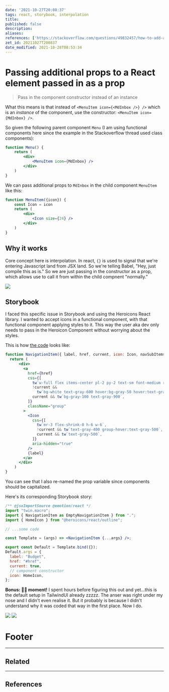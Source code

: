 ```yaml
---
date: '2021-10-27T20:08:37'
tags: react, storybook, interpolation
title:
published: false
description:
aliases:
references: ['https://stackoverflow.com/questions/49832457/how-to-add-additional-props-to-a-react-element-passed-in-as-a-prop']
zet_id: 20211027T200837
date_modified: 2021-10-28T08:53:34
---
```


# Passing additional props to a React element passed in as a prop

> Pass in the component constructor instead of an instance

What this means is that instead of `<MenuItem icon={<MdInbox />} />` which is an *instance* of the component,  use the constructor: `<MenuItem icon={MdInbox} />`.

So given the following parent component `Menu` (I am using functional components here since the example in the Stackoverflow thread used class components):

```jsx
function Menu() {
	return (
		<div>
			<MenuItem icon={MdInbox} />
		</div>
	)
}
```

We can pass additional props to `MdInbox` in the child component `MenuItem` like this:

```jsx
function MenuItem({icon}) {
	const Icon = icon
	return (
		<div>
			<Icon size={24} />
		</div>
	)
}
```

## Why it works

Core concept here is interpolation. In react, `{}` is used to signal that we're entering Javascript land from JSX land. So we're telling Babel, "Hey, just compile this as is." So we are just passing in the constructor as a prop, which allows use to call it from within the child compnent "normally."

![](CleanShot-2021-10-28-at-08.39.46@2x.png)

## Storybook

I faced this specific issue in Storybook and using the Heroicons React library. I wanted to accept icons in a functional component, with that functional component applying styles to it. This way the user aka dev only needs to pass in the Heroicon Component without worrying about the styles.

This is how [the code](hook://file/4z9blDZco?p=c2lkZWJhci9OYXZpZ2F0aW9uSXRlbQ==&n=NavigationItem%2Ejs) looks like:

```jsx
function NavigationItem({ label, href, current, icon: Icon, navSubItems }) {
  return (
      <div>
        <a
          href={href}
          css={[
            tw`w-full flex items-center pl-2 py-2 text-sm font-medium rounded-md`,
            !current &&
              tw`bg-white text-gray-600 hover:bg-gray-50 hover:text-gray-900`,
            current && tw`bg-gray-100 text-gray-900`,
          ]}
          className="group"
        >
          <Icon
            css={[
              tw`mr-3 flex-shrink-0 h-6 w-6`,
              !current && tw`text-gray-400 group-hover:text-gray-500`,
              current && tw`text-gray-500`,
            ]}
            aria-hidden="true"
          />
          {label}
        </a>
      </div>
    )
}
```
You can see that I also re-named the prop variable since components should be capitalized.

Here's its corresponding Storybook story:

```jsx
/** @jsxImportSource @emotion/react */
import "twin.macro";
import { NavigationItem as EmptyNavigationItem } from ".";
import { HomeIcon } from "@heroicons/react/outline";

// ...some code

const Template = (args) => <NavigationItem {...args} />;

export const Default = Template.bind({});
Default.args = {
  label: "Budget",
  href: "#href",
  current: true,
  // component constructor
  icon: HomeIcon,
};
```

**Bonus: 🤦‍♂️ moment!**
I spent hours before figuring this out and yet...this is the default setup in TailwindUI already zzzzz. The anser was right under my nose and I didn't even realise it. But it probably is because I didn't understand why it was coded that way in the first place. Now I do.

![](CleanShot-2021-10-27-at-21.17.42@2x.png)
![](CleanShot-2021-10-27-at-21.19.11@2x.png)

# Footer

---

## Related

---

## References